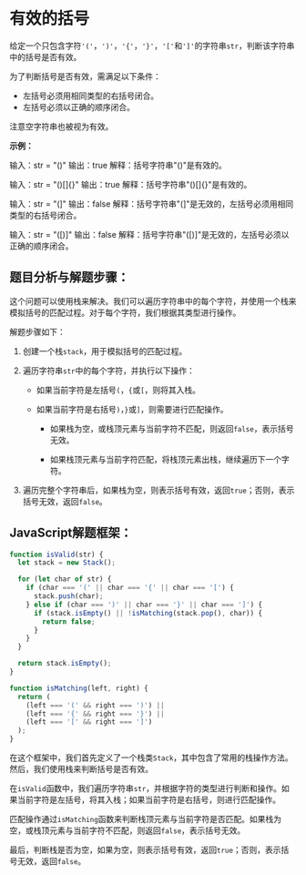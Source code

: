 # **有效的括号**

给定一个只包含字符`'('`，`')'`，`'{'`，`'}'`，`'['`和`']'`的字符串`str`，判断该字符串中的括号是否有效。

为了判断括号是否有效，需满足以下条件：

- 左括号必须用相同类型的右括号闭合。
- 左括号必须以正确的顺序闭合。

注意空字符串也被视为有效。

**示例：**

输入：str = "()"
输出：true
解释：括号字符串"()"是有效的。

输入：str = "()[]{}"
输出：true
解释：括号字符串"()[]{}"是有效的。

输入：str = "(]"
输出：false
解释：括号字符串"(]"是无效的，左括号必须用相同类型的右括号闭合。

输入：str = "([)]"
输出：false
解释：括号字符串"([)]"是无效的，左括号必须以正确的顺序闭合。

## **题目分析与解题步骤：**

这个问题可以使用栈来解决。我们可以遍历字符串中的每个字符，并使用一个栈来模拟括号的匹配过程。对于每个字符，我们根据其类型进行操作。

解题步骤如下：

1. 创建一个栈`stack`，用于模拟括号的匹配过程。

2. 遍历字符串`str`中的每个字符，并执行以下操作：

   - 如果当前字符是左括号`(`，`{`或`[`，则将其入栈。

   - 如果当前字符是右括号`)`，`}`或`]`，则需要进行匹配操作。

     - 如果栈为空，或栈顶元素与当前字符不匹配，则返回`false`，表示括号无效。

     - 如果栈顶元素与当前字符匹配，将栈顶元素出栈，继续遍历下一个字符。

3. 遍历完整个字符串后，如果栈为空，则表示括号有效，返回`true`；否则，表示括号无效，返回`false`。

## **JavaScript解题框架：**

```javascript
function isValid(str) {
  let stack = new Stack();

  for (let char of str) {
    if (char === '(' || char === '{' || char === '[') {
      stack.push(char);
    } else if (char === ')' || char === '}' || char === ']') {
      if (stack.isEmpty() || !isMatching(stack.pop(), char)) {
        return false;
      }
    }
  }

  return stack.isEmpty();
}

function isMatching(left, right) {
  return (
    (left === '(' && right === ')') ||
    (left === '{' && right === '}') ||
    (left === '[' && right === ']')
  );
}
```

在这个框架中，我们首先定义了一个栈类`Stack`，其中包含了常用的栈操作方法。然后，我们使用栈来判断括号是否有效。

在`isValid`函数中，我们遍历字符串`str`，并根据字符的类型进行判断和操作。如果当前字符是左括号，将其入栈；如果当前字符是右括号，则进行匹配操作。

匹配操作通过`isMatching`函数来判断栈顶元素与当前字符是否匹配。如果栈为空，或栈顶元素与当前字符不匹配，则返回`false`，表示括号无效。

最后，判断栈是否为空，如果为空，则表示括号有效，返回`true`；否则，表示括号无效，返回`false`。